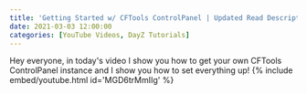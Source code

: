 ```yaml
---
title: 'Getting Started w/ CFTools ControlPanel | Updated Read Description'
date: 2021-03-03 12:00:00
categories: [YouTube Videos, DayZ Tutorials]
---
```

Hey everyone, in today's video I show you how to get your own CFTools ControlPanel instance and I show you how to set everything up!
{% include embed/youtube.html id='MGD6trMmIIg' %}